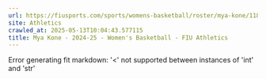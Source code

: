 ```yaml
---
url: https://fiusports.com/sports/womens-basketball/roster/mya-kone/11868
site: Athletics
crawled_at: 2025-05-13T10:04:43.577115
title: Mya Kone - 2024-25 - Women's Basketball - FIU Athletics
---
```


Error generating fit markdown: '<' not supported between instances of 'int' and 'str'